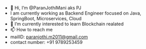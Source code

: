 - 👋 Hi, I’m @ParanJothiMani aks PJ
- I am currently working as Backend Engineer focused on Java, SpringBoot, Microservices, Cloud
- 🌱 I’m currently interested to learn Blockchain realated
- 📫 How to reach me
-   mailID: paranjothi.m2011@gmail.com
-   contact number: +91 9789253459

<!---
ParanJothiM/ParanJothiM is a ✨ special ✨ repository because its `README.md` (this file) appears on your GitHub profile.
You can click the Preview link to take a look at your changes.
--->
